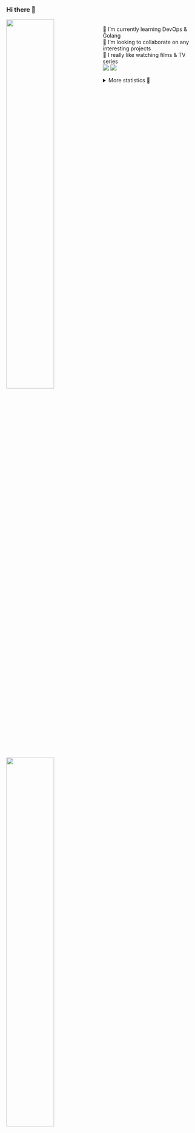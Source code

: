 ### Hi there 👋


[<img align="left" width="50%" src="https://github-readme-stats.vercel.app/api?username=rufusnufus&hide=issues&show_icons=true&count_private=true&theme=transparent&title_color=FF6F40&text_color=FBF9F8&icon_color=F48242&hide_border=true&hide_title=true#gh-dark-mode-only">](https://metrics.lecoq.io/rufusnufus#gh-dark-mode-only)
[<img align="left" width="50%" src="https://github-readme-stats.vercel.app/api?username=rufusnufus&hide=issues&show_icons=true&count_private=true&theme=transparent&title_color=FF6533&text_color=4D4644&icon_color=FF8038&hide_border=true&hide_title=true#gh-light-mode-only">](https://metrics.lecoq.io/rufusnufus#gh-light-mode-only)

<p>
  <br>
  🌱 I’m currently learning DevOps & Golang</br>
  👯 I’m looking to collaborate on any interesting projects</br>
  🎥 I really like watching films & TV series</br>
  <a href="https://linkedin.com/in/rufusnufus"><img src="https://img.shields.io/badge/linkedin-0077B5.svg?style=for-the-badge&logo=linkedin&logoColor=white"/></a>
  <a href="https://t.me/rufusnufus"><img src="https://img.shields.io/badge/-telegram-black?style=for-the-badge&color=blue&logo=telegram"/></a>
</p>

<p text-align="left">
<details>
  <summary>More statistics 👀</summary><br/>

<!--START_SECTION:waka-->
![Code Time](http://img.shields.io/badge/Code%20Time-346%20hrs%2036%20mins-blue)

![Profile Views](http://img.shields.io/badge/Profile%20Views-0-blue)

**I'm an Early 🐤** 

```text
🌞 Morning                5163 commits        █████░░░░░░░░░░░░░░░░░░░░   20.84 % 
🌆 Daytime                14254 commits       ██████████████░░░░░░░░░░░   57.54 % 
🌃 Evening                4667 commits        █████░░░░░░░░░░░░░░░░░░░░   18.84 % 
🌙 Night                  690 commits         █░░░░░░░░░░░░░░░░░░░░░░░░   02.79 % 
```
📅 **I'm Most Productive on Monday** 

```text
Monday                   5032 commits        █████░░░░░░░░░░░░░░░░░░░░   20.31 % 
Tuesday                  4653 commits        █████░░░░░░░░░░░░░░░░░░░░   18.78 % 
Wednesday                4808 commits        █████░░░░░░░░░░░░░░░░░░░░   19.41 % 
Thursday                 4389 commits        ████░░░░░░░░░░░░░░░░░░░░░   17.72 % 
Friday                   4326 commits        ████░░░░░░░░░░░░░░░░░░░░░   17.46 % 
Saturday                 666 commits         █░░░░░░░░░░░░░░░░░░░░░░░░   02.69 % 
Sunday                   900 commits         █░░░░░░░░░░░░░░░░░░░░░░░░   03.63 % 
```


📊 **This Week I Spent My Time On** 

```text
💬 Programming Languages: 
YAML                     9 hrs 12 mins       ████████████░░░░░░░░░░░░░   48.10 % 
Other                    5 hrs 23 mins       ███████░░░░░░░░░░░░░░░░░░   28.17 % 
HCL                      3 hrs 20 mins       ████░░░░░░░░░░░░░░░░░░░░░   17.43 % 
Terraform                26 mins             █░░░░░░░░░░░░░░░░░░░░░░░░   02.26 % 
JSON                     16 mins             ░░░░░░░░░░░░░░░░░░░░░░░░░   01.41 % 

🔥 Editors: 
VS Code                  14 hrs 11 mins      ███████████████████░░░░░░   74.15 % 
iTerm2                   4 hrs 56 mins       ██████░░░░░░░░░░░░░░░░░░░   25.85 % 
```

**I Mostly Code in Go** 

```text
Python                   18 repos            ███░░░░░░░░░░░░░░░░░░░░░░   12.08 % 
Smarty                   15 repos            ███░░░░░░░░░░░░░░░░░░░░░░   10.07 % 
HCL                      6 repos             █░░░░░░░░░░░░░░░░░░░░░░░░   04.03 % 
HTML                     4 repos             █░░░░░░░░░░░░░░░░░░░░░░░░   02.68 % 
Mustache                 4 repos             █░░░░░░░░░░░░░░░░░░░░░░░░   02.68 % 
```




 Last Updated on 12/06/2023 01:06:13 UTC
<!--END_SECTION:waka-->

</details>
</p>
